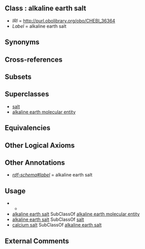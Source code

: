 
## Class : alkaline earth salt

 * *IRI* = http://purl.obolibrary.org/obo/CHEBI_36364
 * *Label* = alkaline earth salt

## Synonyms


## Cross-references


## Subsets


## Superclasses

 * [salt](../../CHEBI/66/CHEBI_24866.md)
 * [alkaline earth molecular entity](../../CHEBI/99/CHEBI_33299.md)

## Equivalencies


## Other Logical Axioms


## Other Annotations

 * *[rdf-schema#label](../../el/rdf-schema#label.md)* = alkaline earth salt

## Usage

 * -
 * [alkaline earth salt](../../CHEBI/64/CHEBI_36364.md) SubClassOf [alkaline earth molecular entity](../../CHEBI/99/CHEBI_33299.md)
 * [alkaline earth salt](../../CHEBI/64/CHEBI_36364.md) SubClassOf [salt](../../CHEBI/66/CHEBI_24866.md)
 * [calcium salt](../../CHEBI/56/CHEBI_35156.md) SubClassOf [alkaline earth salt](../../CHEBI/64/CHEBI_36364.md)

## External Comments

